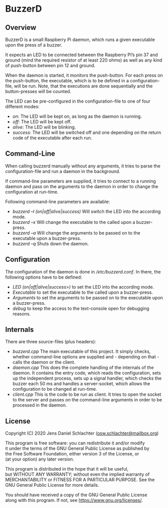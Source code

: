 # __BuzzerD__

## Overview

BuzzerD is a small Raspberry Pi daemon, which runs a given executable upon the press of a buzzer.

It expects an LED to be connected between the Raspberry PI’s pin 37 and ground (mind the required resistor of at least 220 ohms) as well as any kind of push-button between pin 12 and ground.

When the daemon is started, it monitors the push-button. For each press on the push-button, the executable, which is to be defined in a configuration-file, will be run. Note, that the executions are done sequentially and the button-presses will be counted.

The LED can be pre-configured in the configuration-file to one of four different modes:

 - _on_: The LED will be kept on, as long as the daemon is running.
 - _off_: The LED will be kept off.
 - _alive_: The LED will be blinking.
 - _success_: The LED will be switched off and one depending on the return code of the executable after each run. 

## Command-Line

When calling buzzerd manually without any arguments, it tries to parse the configuration-file and run a daemon in the background.

If command-line parameters are supplied, it tries to connect to a running daemon and pass on the arguments to the daemon in order to change the configuration at run-time.

Following command-line parameters are available:

 - _buzzerd –l (on|off|alive|success)_ Will switch the LED into the according mode.
 - _buzzerd –x <executable>_ Will change the executable to the called upon a buzzer-press.
 - _buzzerd –a <argumens>_ Will change the arguments to be passed on to the executable upon a buzzer-press.
 - _buzzerd –q <executable>_ Shuts down the daemon.

## Configuration

The configuration of the daemon is done in */etc/buzzerd.conf*. In there, the following options have to be defined:

 - _LED  (on|off|alive|success>)_ to set the LED into the according mode.
 - _Executable  <executable>_ to set the executable to the called upon a buzzer-press.
 - _Arguments  <argumens>_ to set the arguments to be passed on to the executable upon a buzzer-press.  
 - _debug_ to keep the access to the text-console open for debugging reasons.

## Internals

There are three source-files (plus headers):

 - _buzzerd.cpp_ The main executable of this project. It simply checks, whether command-line options are supplied and - depending on that - calls the daemon or the client.
 - _daemon.cpp_ This does the complete handling of the internals of the daemon. It contains the entry code, which reads the configuration, sets up the independent process, sets up a signal handler, which checks the buzzer each 50 ms and handles a server-socket, which allows the configuration to be changed at run-time.
 - _client.cpp_ This is the code to be run as client. It tries to open the socket to the server and passes on the command-line arguments in order to be processed in the daemon.
 
## License
Copyright (C) 2020 Jens Daniel Schlachter (<osw.schlachter@mailbox.org>)  
  
This program is free software: you can redistribute it and/or modify  
it under the terms of the GNU General Public License as published by  
the Free Software Foundation, either version 3 of the License, or  
(at your option) any later version.  
  
This program is distributed in the hope that it will be useful,  
but WITHOUT ANY WARRANTY; without even the implied warranty of  
MERCHANTABILITY or FITNESS FOR A PARTICULAR PURPOSE.  See the  
GNU General Public License for more details.  
  
You should have received a copy of the GNU General Public License  
along with this program.  If not, see <https://www.gnu.org/licenses/>.
